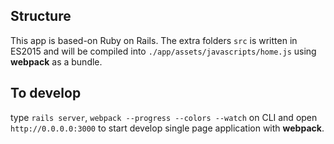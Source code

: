 ## Structure

This app is based-on Ruby on Rails. The extra folders `src` is written in ES2015 and will be compiled into `./app/assets/javascripts/home.js` using **webpack** as a bundle.

## To develop

type `rails server`, `webpack --progress --colors --watch` on CLI and open `http://0.0.0.0:3000` to start develop single page application with **webpack**.
